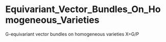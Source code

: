 # Equivariant_Vector_Bundles_On_Homogeneous_Varieties
G-equivariant vector bundles on homogeneous varieties X=G/P
